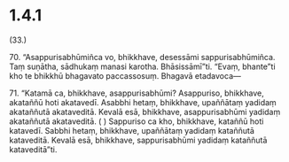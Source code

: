# 1.4.1

(33.)

70\. “Asappurisabhūmiñca vo, bhikkhave, desessāmi sappurisabhūmiñca. Taṃ suṇātha, sādhukaṃ manasi karotha. Bhāsissāmī”ti. “Evaṃ, bhante”ti kho te bhikkhū bhagavato paccassosuṃ. Bhagavā etadavoca—

71\. “Katamā ca, bhikkhave, asappurisabhūmi? Asappuriso, bhikkhave, akataññū hoti akatavedī. Asabbhi hetaṃ, bhikkhave, upaññātaṃ yadidaṃ akataññutā akataveditā. Kevalā esā, bhikkhave, asappurisabhūmi yadidaṃ akataññutā akataveditā. ( ) Sappuriso ca kho, bhikkhave, kataññū hoti katavedī. Sabbhi hetaṃ, bhikkhave, upaññātaṃ yadidaṃ kataññutā kataveditā. Kevalā esā, bhikkhave, sappurisabhūmi yadidaṃ kataññutā kataveditā”ti.
